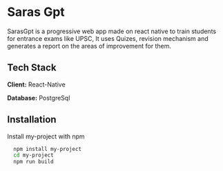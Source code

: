 
# Saras Gpt

SarasGpt is a progressive web app made on react native to train students for entrance exams like UPSC, It uses Quizes, revision mechanism and generates a report on the areas of improvement for them.


## Tech Stack

**Client:** React-Native

**Database:** PostgreSql


## Installation

Install my-project with npm

```bash
  npm install my-project
  cd my-project
  npm run build
```
